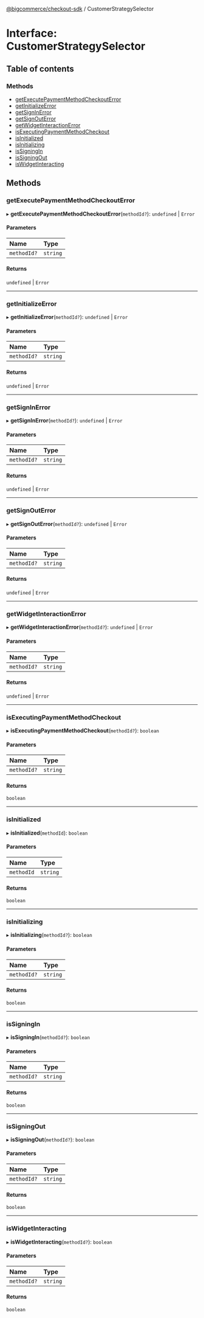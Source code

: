 [@bigcommerce/checkout-sdk](../README.md) / CustomerStrategySelector

# Interface: CustomerStrategySelector

## Table of contents

### Methods

- [getExecutePaymentMethodCheckoutError](CustomerStrategySelector.md#getexecutepaymentmethodcheckouterror)
- [getInitializeError](CustomerStrategySelector.md#getinitializeerror)
- [getSignInError](CustomerStrategySelector.md#getsigninerror)
- [getSignOutError](CustomerStrategySelector.md#getsignouterror)
- [getWidgetInteractionError](CustomerStrategySelector.md#getwidgetinteractionerror)
- [isExecutingPaymentMethodCheckout](CustomerStrategySelector.md#isexecutingpaymentmethodcheckout)
- [isInitialized](CustomerStrategySelector.md#isinitialized)
- [isInitializing](CustomerStrategySelector.md#isinitializing)
- [isSigningIn](CustomerStrategySelector.md#issigningin)
- [isSigningOut](CustomerStrategySelector.md#issigningout)
- [isWidgetInteracting](CustomerStrategySelector.md#iswidgetinteracting)

## Methods

### getExecutePaymentMethodCheckoutError

▸ **getExecutePaymentMethodCheckoutError**(`methodId?`): `undefined` \| `Error`

#### Parameters

| Name | Type |
| :------ | :------ |
| `methodId?` | `string` |

#### Returns

`undefined` \| `Error`

___

### getInitializeError

▸ **getInitializeError**(`methodId?`): `undefined` \| `Error`

#### Parameters

| Name | Type |
| :------ | :------ |
| `methodId?` | `string` |

#### Returns

`undefined` \| `Error`

___

### getSignInError

▸ **getSignInError**(`methodId?`): `undefined` \| `Error`

#### Parameters

| Name | Type |
| :------ | :------ |
| `methodId?` | `string` |

#### Returns

`undefined` \| `Error`

___

### getSignOutError

▸ **getSignOutError**(`methodId?`): `undefined` \| `Error`

#### Parameters

| Name | Type |
| :------ | :------ |
| `methodId?` | `string` |

#### Returns

`undefined` \| `Error`

___

### getWidgetInteractionError

▸ **getWidgetInteractionError**(`methodId?`): `undefined` \| `Error`

#### Parameters

| Name | Type |
| :------ | :------ |
| `methodId?` | `string` |

#### Returns

`undefined` \| `Error`

___

### isExecutingPaymentMethodCheckout

▸ **isExecutingPaymentMethodCheckout**(`methodId?`): `boolean`

#### Parameters

| Name | Type |
| :------ | :------ |
| `methodId?` | `string` |

#### Returns

`boolean`

___

### isInitialized

▸ **isInitialized**(`methodId`): `boolean`

#### Parameters

| Name | Type |
| :------ | :------ |
| `methodId` | `string` |

#### Returns

`boolean`

___

### isInitializing

▸ **isInitializing**(`methodId?`): `boolean`

#### Parameters

| Name | Type |
| :------ | :------ |
| `methodId?` | `string` |

#### Returns

`boolean`

___

### isSigningIn

▸ **isSigningIn**(`methodId?`): `boolean`

#### Parameters

| Name | Type |
| :------ | :------ |
| `methodId?` | `string` |

#### Returns

`boolean`

___

### isSigningOut

▸ **isSigningOut**(`methodId?`): `boolean`

#### Parameters

| Name | Type |
| :------ | :------ |
| `methodId?` | `string` |

#### Returns

`boolean`

___

### isWidgetInteracting

▸ **isWidgetInteracting**(`methodId?`): `boolean`

#### Parameters

| Name | Type |
| :------ | :------ |
| `methodId?` | `string` |

#### Returns

`boolean`
